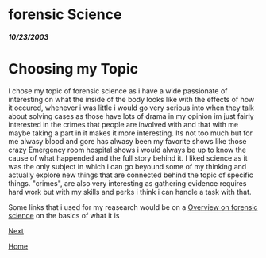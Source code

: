 # forensic Science #
##### 10/23/2003

# Choosing my Topic #

I chose my topic of forensic science as i have a wide passionate of interesting on what the inside of the body looks like with the effects of how it occured, whenever i was little i would go very serious into when they talk about solving cases as those have lots of drama in my opinion im just fairly interested in the crimes that people are involved with and that with me maybe taking a part in it makes it more interesting. Its not too much but for me alwasy blood and gore has alwasy been my favorite shows like those crazy Emergency room hospital shows i would always be up to know the cause of what happended and the full story behind it. I liked science as it was the only subject in which i can go beyound some of my thinking and actually explore new things that are connected behind the topic of specific things. "crimes", are also very interesting as gathering evidence requires hard work but with my skills and perks i think i can handle a task with that. 

Some links that i used for my reasearch would be on a [Overview on forensic science](https://www.nist.gov/forensic-science#:~:text=What%20Is%20Forensic%20Science%3F,to%20anthropology%20and%20wildlife%20forensics) on the basics of what it is 

[Next](entry02.md)

[Home](../README.md)
